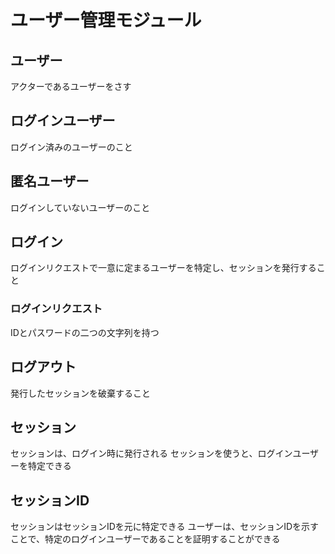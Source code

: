 # ユーザー管理モジュール

## ユーザー

アクターであるユーザーをさす

## ログインユーザー

ログイン済みのユーザーのこと

## 匿名ユーザー

ログインしていないユーザーのこと

## ログイン

ログインリクエストで一意に定まるユーザーを特定し、セッションを発行すること

### ログインリクエスト

IDとパスワードの二つの文字列を持つ

## ログアウト

発行したセッションを破棄すること

## セッション

セッションは、ログイン時に発行される
セッションを使うと、ログインユーザーを特定できる

## セッションID

セッションはセッションIDを元に特定できる
ユーザーは、セッションIDを示すことで、特定のログインユーザーであることを証明することができる
